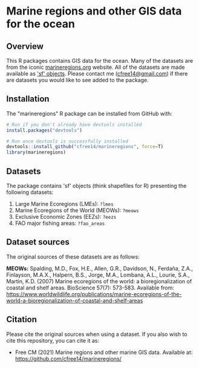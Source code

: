 # Marine regions and other GIS data for the ocean

## Overview

This R packages contains GIS data for the ocean. Many of the datasets are from the iconic [marineregions.org](https://www.marineregions.org/) website. All of the datasets are made available as ['sf' objects](https://r-spatial.github.io/sf/). Please contact me (cfree14@gmail.com) if there are datasets you would like to see added to the package.

## Installation

The "marineregions" R package can be installed from GitHub with:

``` r
# Run if you don't already have devtools installed
install.packages("devtools")

# Run once devtools is successfully installed
devtools::install_github("cfree14/marineregions", force=T)
library(marineregions)
```

## Datasets

The package contains 'sf' objects (think shapefiles for R) presenting the following datasets:

1. Large Marine Ecoregions (LMEs): `?lmes`
2. Marine Ecoregions of the World (MEOWs): `?meows`
3. Exclusive Economic Zones (EEZs): `?eezs`
4. FAO major fishing areas: `?fao_areas`

## Dataset sources

The original sources of these datasets are as follows:

**MEOWs:** Spalding, M.D., Fox, H.E., Allen, G.R., Davidson, N., Ferdaña, Z.A., Finlayson, M.A.X., Halpern, B.S., Jorge, M.A., Lombana, A.L., Lourie, S.A., Martin, K.D. (2007) Marine ecoregions of the world: a bioregionalization of coastal and shelf areas. BioScience 57(7): 573-583. Available from: https://www.worldwildlife.org/publications/marine-ecoregions-of-the-world-a-bioregionalization-of-coastal-and-shelf-areas

## Citation

Please cite the original sources when using a dataset. If you also wish to cite this repository, you can cite it as:

* Free CM (2021) Marine regions and other marine GIS data. Available at: https://github.com/cfree14/marineregions/
